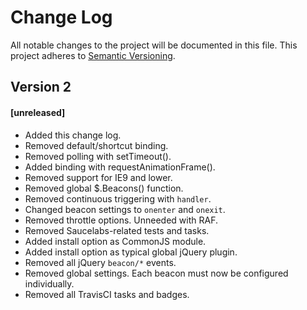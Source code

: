 # Change Log
All notable changes to the project will be documented in this file.
This project adheres to [Semantic Versioning](http://semver.org/).

## Version 2
#### [unreleased]
- Added this change log.
- Removed default/shortcut binding.
- Removed polling with setTimeout().
- Added binding with requestAnimationFrame().
- Removed support for IE9 and lower.
- Removed global $.Beacons() function.
- Removed continuous triggering with `handler`.
- Changed beacon settings to `onenter` and `onexit`.
- Removed throttle options. Unneeded with RAF.
- Removed Saucelabs-related tests and tasks.
- Added install option as CommonJS module.
- Added install option as typical global jQuery plugin.
- Removed all jQuery `beacon/*` events.
- Removed global settings. Each beacon must now be configured individually.
- Removed all TravisCI tasks and badges.
